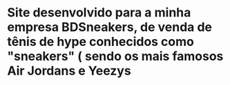 # Site desenvolvido para a minha empresa BDSneakers, de venda de tênis de hype conhecidos como "sneakers" ( sendo os mais famosos Air Jordans e Yeezys
